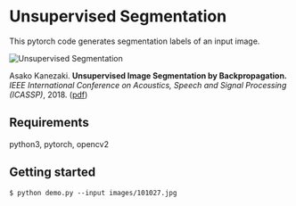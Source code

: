 # Unsupervised Segmentation 

This pytorch code generates segmentation labels of an input image.

![Unsupervised Segmentation](https://github.com/kanezaki/pytorch-unsupervised-segmentation/blob/gh-pages/ICASSP2018_kanezaki.png)

Asako Kanezaki.
**Unsupervised Image Segmentation by Backpropagation.** 
*IEEE International Conference on Acoustics, Speech and Signal Processing (ICASSP)*, 2018.
([pdf](https://kanezaki.github.io/pytorch-unsupervised-segmentation/ICASSP2018_kanezaki.pdf))

## Requirements

python3, pytorch, opencv2 

## Getting started

    $ python demo.py --input images/101027.jpg
